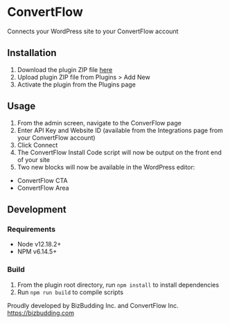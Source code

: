 # ConvertFlow

Connects your WordPress site to your ConvertFlow account 

## Installation

1. Download the plugin ZIP file [here](https://github.com/bizbudding/convertflow/archive/master.zip)
2. Upload plugin ZIP file from Plugins > Add New
3. Activate the plugin from the Plugins page

## Usage

1. From the admin screen, navigate to the ConverFlow page
2. Enter API Key and Website ID (available from the Integrations page from your ConvertFlow account)
3. Click Connect
4. The ConvertFlow Install Code script will now be output on the front end of your site
5. Two new blocks will now be available in the WordPress editor:
 - ConvertFlow CTA
 - ConvertFlow Area

## Development

### Requirements

- Node v12.18.2+
- NPM v6.14.5+

### Build

1. From the plugin root directory, run `npm install` to install dependencies
2. Run `npm run build` to compile scripts

Proudly developed by BizBudding Inc. and ConvertFlow Inc.
https://bizbudding.com